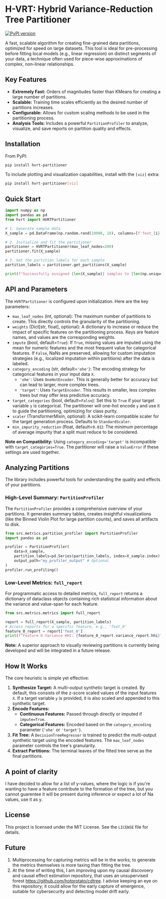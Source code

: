 # H-VRT: Hybrid Variance-Reduction Tree Partitioner

[![PyPI version](https://badge.fury.io/py/hvrt-partitioner.svg)](https://badge.fury.io/py/hvrt-partitioner)

A fast, scalable algorithm for creating fine-grained data partitions, optimized for speed on large datasets. This tool is ideal for pre-processing before fitting local models (e.g., linear regression) on distinct segments of your data, a technique often used for piece-wise approximations of complex, non-linear relationships.

## Key Features

- **Extremely Fast:** Orders of magnitudes faster than KMeans for creating a large number of partitions.
- **Scalable:** Training time scales efficiently as the desired number of partitions increases.
- **Configurable:** Allows for custom scaling methods to be used in the partitioning process.
- **Analysis Tools:** Includes a powerful `PartitionProfiler` to analyze, visualize, and save reports on partition quality and effects.

## Installation

From PyPI:
```bash
pip install hvrt-partitioner
```

To include plotting and visualization capabilities, install with the `[viz]` extra:
```bash
pip install hvrt-partitioner[viz]
```

## Quick Start

```python
import numpy as np
import pandas as pd
from hvrt import HVRTPartitioner

# 1. Generate sample data
X_sample = pd.DataFrame(np.random.rand(10000, 10), columns=[f'feat_{i}' for i in range(10)])

# 2. Initialize and fit the partitioner
partitioner = HVRTPartitioner(max_leaf_nodes=200)
partitioner.fit(X_sample)

# 3. Get the partition labels for each sample
partition_labels = partitioner.get_partitions(X_sample)

print(f"Successfully assigned {len(X_sample)} samples to {len(np.unique(partition_labels))} partitions.")
```

## API and Parameters

The `HVRTPartitioner` is configured upon initialization. Here are the key parameters:

-   `max_leaf_nodes` (int, optional): The maximum number of partitions to create. This directly controls the granularity of the partitioning.
-   `weights` (Dict[str, float], optional): A dictionary to increase or reduce the impact of specific features on the partitioning process. Keys are feature names, and values are the corresponding weights.
-   `impute` (bool, default=`True`): If `True`, missing values are imputed using the mean for numeric features and the most frequent value for categorical features. If `False`, NaNs are preserved, allowing for custom imputation strategies (e.g., localized imputation within partitions) after the data is labeled.
-   `category_encoding` (str, default=`'ohe'`): The encoding strategy for categorical features in your input data `X`.
    -   `'ohe'`: Uses `OneHotEncoder`. This is generally better for accuracy but can lead to larger, more complex trees.
    -   `'target'`: Uses `TargetEncoder`. This results in smaller, less complex trees but may offer less predictive accuracy.
-   `target_categories` (bool, default=`False`): Set this to `True` if your target variable `y` is categorical. The partitioner will one-hot encode `y` and use it to guide the partitioning, optimizing for class purity.
-   `scaler` (TransformerMixin, optional): A scikit-learn compatible scaler for the target generation process. Defaults to `StandardScaler`.
-   `min_impurity_reduction` (float, default=`0.01`): The minimum percentage of average impurity that a split must reduce to be considered.

**Note on Compatibility:** Using `category_encoding='target'` is incompatible with `target_categories=True`. The partitioner will raise a `ValueError` if these settings are used together.

## Analyzing Partitions

The library includes powerful tools for understanding the quality and effects of your partitions.

### High-Level Summary: `PartitionProfiler`

The `PartitionProfiler` provides a comprehensive overview of your partitions. It generates summary tables, creates insightful visualizations (like the Binned Violin Plot for large partition counts), and saves all artifacts to disk.

```python
from src.metrics.partition_profiler import PartitionProfiler
import pandas as pd

profiler = PartitionProfiler(
    data=X_sample,
    partition_labels=pd.Series(partition_labels, index=X_sample.index),
    output_path="my_profiler_output" # Optional
)
profiler.run_profiling()
```

### Low-Level Metrics: `full_report`

For programmatic access to detailed metrics, `full_report` returns a dictionary of dataclass objects containing rich statistical information about the variance and value-span for each feature.

```python
from src.metrics.metrics import full_report

report = full_report(X_sample, partition_labels)
# Access reports for a specific feature, e.g., 'feat_0'
feature_0_report = report['feat_0']
print(f"Feature 0 Variance HHI: {feature_0_report.variance_report.hhi}")
```

**Note:** A superior approach to visually reviewing partitions is currently being developed and will be integrated in a future release.

## How It Works

The core heuristic is simple yet effective:

1.  **Synthesize Target:** A multi-output synthetic target is created. By default, this consists of the z-score scaled values of the input features `X`. If a target variable `y` is provided, it is also scaled and appended to this synthetic target.
2.  **Encode Features:**
    -   **Continuous Features:** Passed through directly or imputed if `impute=True`.
    -   **Categorical Features:** Encoded based on the `category_encoding` parameter (`'ohe'` or `'target'`).
3.  **Fit Tree:** A `DecisionTreeRegressor` is trained to predict the multi-output synthetic target using the encoded features. The `max_leaf_nodes` parameter controls the tree's granularity.
4.  **Extract Partitions:** The terminal leaves of the fitted tree serve as the final partitions.

## A point of clarity

I have decided to allow for a list of y-values, where the logic is if you're wanting to have a feature contribute to the formation of the tree, but you cannot guarentee it will be present during inference or expect a lot of Na values, use it as y.

## License

This project is licensed under the MIT License. See the `LICENSE` file for details.

## Future

1. Multiprocessing for capturing metrics will be in the works; to generate the metrics themselves is more taxing than fitting the tree.
2. At the time of writing this, I am improving upon my causal discovoery and causal effect estimation repository, that uses an unsupervised forest https://github.com/hotprotato/cdtree. I advise keeping an eye on this repository; it could allow for the early capture of emergence, suitable for cybersecurity and detecting model drift early.

